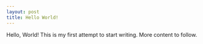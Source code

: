 ```yaml
---
layout: post
title: Hello World!
---
```


Hello, World! This is my first attempt to start writing. More content to follow.
